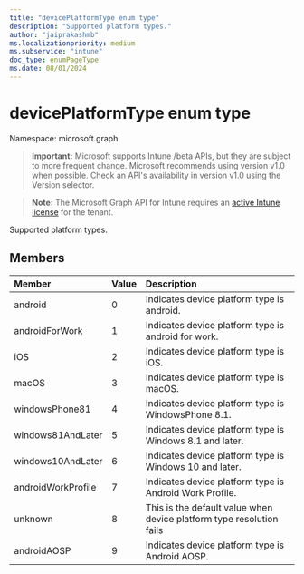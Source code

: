 ```yaml
---
title: "devicePlatformType enum type"
description: "Supported platform types."
author: "jaiprakashmb"
ms.localizationpriority: medium
ms.subservice: "intune"
doc_type: enumPageType
ms.date: 08/01/2024
---
```


# devicePlatformType enum type

Namespace: microsoft.graph

> **Important:** Microsoft supports Intune /beta APIs, but they are subject to more frequent change. Microsoft recommends using version v1.0 when possible. Check an API's availability in version v1.0 using the Version selector.

> **Note:** The Microsoft Graph API for Intune requires an [active Intune license](https://go.microsoft.com/fwlink/?linkid=839381) for the tenant.

Supported platform types.

## Members
|Member|Value|Description|
|:---|:---|:---|
|android|0|Indicates device platform type is android.|
|androidForWork|1|Indicates device platform type is android for work.|
|iOS|2|Indicates device platform type is iOS.|
|macOS|3|Indicates device platform type is macOS.|
|windowsPhone81|4|Indicates device platform type is WindowsPhone 8.1.|
|windows81AndLater|5|Indicates device platform type is Windows 8.1 and later.|
|windows10AndLater|6|Indicates device platform type is Windows 10 and later.|
|androidWorkProfile|7|Indicates device platform type is Android Work Profile.|
|unknown|8|This is the default value when device platform type resolution fails|
|androidAOSP|9|Indicates device platform type is Android AOSP.|
